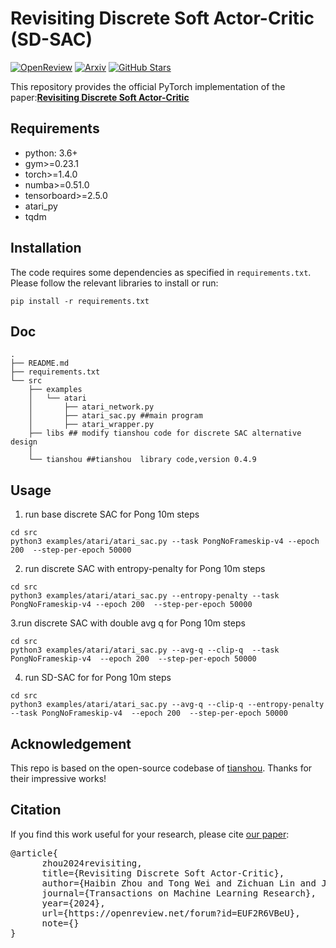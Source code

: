 # Revisiting Discrete Soft Actor-Critic (SD-SAC)
[![OpenReview](https://img.shields.io/badge/OpenReview-TMLR-blue.svg)](https://openreview.net/forum?id=EUF2R6VBeU) 
[![Arxiv](https://img.shields.io/badge/arXiv-2209.10081-red)](https://arxiv.org/pdf/2209.10081.pdf)
[![GitHub Stars](https://img.shields.io/github/stars/coldsummerday/SD-SAC?style=social)](https://github.com/coldsummerday/SD-SAC/stargazers)

This repository provides the official PyTorch implementation of the paper:[**Revisiting Discrete Soft Actor-Critic**](https://openreview.net/forum?id=EUF2R6VBeU) 



## Requirements
- python: 3.6+
- gym>=0.23.1
- torch>=1.4.0
- numba>=0.51.0
- tensorboard>=2.5.0
- atari_py
- tqdm

## Installation
The code requires some dependencies as specified in `requirements.txt`. Please follow the relevant libraries to install or run: 

`pip install -r requirements.txt`

## Doc
```
.
├── README.md
├── requirements.txt
└── src
    ├── examples
    │   └── atari
    │       ├── atari_network.py
    │       ├── atari_sac.py ##main program
    │       ├── atari_wrapper.py
    ├── libs ## modify tianshou code for discrete SAC alternative design 
    │    
    └── tianshou ##tianshou  library code,version 0.4.9

```


## Usage

1. run base discrete SAC for Pong  10m steps
```
cd src
python3 examples/atari/atari_sac.py --task PongNoFrameskip-v4 --epoch 200  --step-per-epoch 50000
```

2. run  discrete SAC with entropy-penalty for Pong  10m steps
```shell
cd src
python3 examples/atari/atari_sac.py --entropy-penalty --task PongNoFrameskip-v4 --epoch 200  --step-per-epoch 50000
```
3.run  discrete SAC with double avg q for Pong  10m steps
```shell
cd src
python3 examples/atari/atari_sac.py --avg-q --clip-q  --task PongNoFrameskip-v4  --epoch 200  --step-per-epoch 50000
```

4. run SD-SAC for for Pong  10m steps
```shell
cd src
python3 examples/atari/atari_sac.py --avg-q --clip-q --entropy-penalty --task PongNoFrameskip-v4  --epoch 200  --step-per-epoch 50000
```


## Acknowledgement

This repo is based on the open-source codebase of [tianshou](https://github.com/thu-ml/tianshou). Thanks for their impressive works!

## Citation
If you find this work useful for your research, please cite [our paper](https://openreview.net/forum?id=EUF2R6VBeU):
<pre>
@article{
      zhou2024revisiting,
      title={Revisiting Discrete Soft Actor-Critic},
      author={Haibin Zhou and Tong Wei and Zichuan Lin and Junyou Li and Junliang Xing and Yuanchun Shi and Li Shen and Chao Yu and Deheng Ye},
      journal={Transactions on Machine Learning Research},
      year={2024},
      url={https://openreview.net/forum?id=EUF2R6VBeU},
      note={}
}
</pre>
